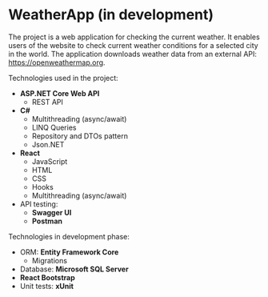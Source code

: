 # WeatherApp (in development)

The project is a web application for checking the current weather. It enables users of the website to check current weather conditions for a selected city in the world. The application downloads weather data from an external API: https://openweathermap.org.

Technologies used in the project:
- **ASP.NET Core Web API**
  - REST API
- **C#**
  - Multithreading (async/await)
  - LINQ Queries
  - Repository and DTOs pattern
  - Json.NET
- **React**
  - JavaScript
  - HTML
  - CSS
  - Hooks
  - Multithreading (async/await)
- API testing:
  - **Swagger UI**
  - **Postman**

Technologies in development phase:
- ORM: **Entity Framework Core**
  - Migrations
- Database: **Microsoft SQL Server**
- **React Bootstrap**
- Unit tests: **xUnit**
